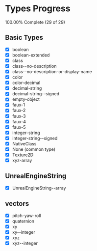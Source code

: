 # Types Progress

100.00% Complete (29 of 29)

## Basic Types

-   [x] boolean
-   [x] boolean-extended
-   [x] class
-   [x] class--no-description
-   [x] class--no-description-or-display-name
-   [x] color
-   [x] color-decimal
-   [x] decimal-string
-   [x] decimal-string--signed
-   [x] empty-object
-   [x] faux-1
-   [x] faux-2
-   [x] faux-3
-   [x] faux-4
-   [x] faux-5
-   [x] integer-string
-   [x] integer-string--signed
-   [x] NativeClass
-   [x] None (common type)
-   [x] Texture2D
-   [x] xyz-array

## UnrealEngineString

-   [x] UnrealEngineString--array

## vectors

-   [x] pitch-yaw-roll
-   [x] quaternion
-   [x] xy
-   [x] xy--integer
-   [x] xyz
-   [x] xyz--integer
